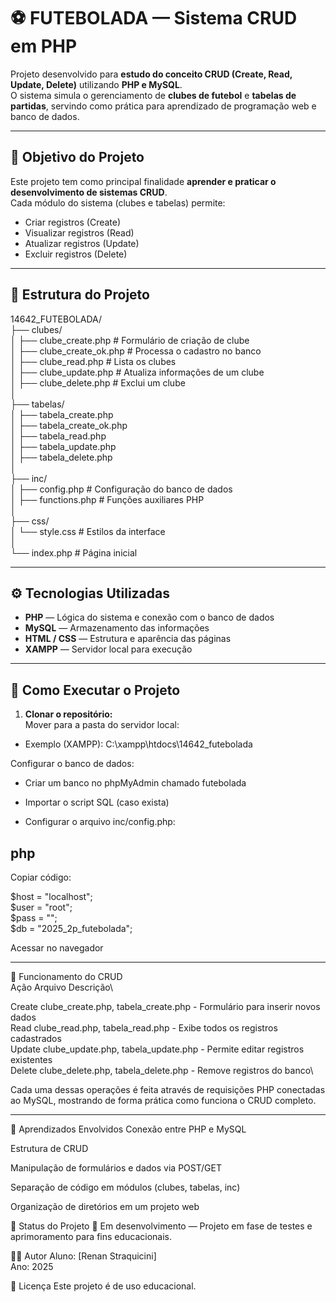# ⚽ FUTEBOLADA — Sistema CRUD em PHP

Projeto desenvolvido para **estudo do conceito CRUD (Create, Read, Update, Delete)** utilizando **PHP e MySQL**.  
O sistema simula o gerenciamento de **clubes de futebol** e **tabelas de partidas**, servindo como prática para aprendizado de programação web e banco de dados.

---

## 🎯 Objetivo do Projeto

Este projeto tem como principal finalidade **aprender e praticar o desenvolvimento de sistemas CRUD**.  
Cada módulo do sistema (clubes e tabelas) permite:
- Criar registros (Create)
- Visualizar registros (Read)
- Atualizar registros (Update)
- Excluir registros (Delete)

---

## 📁 Estrutura do Projeto

14642_FUTEBOLADA/\
├── clubes/\
│ ├── clube_create.php # Formulário de criação de clube\
│ ├── clube_create_ok.php # Processa o cadastro no banco\
│ ├── clube_read.php # Lista os clubes\
│ ├── clube_update.php # Atualiza informações de um clube\
│ ├── clube_delete.php # Exclui um clube\
│\
├── tabelas/\
│ ├── tabela_create.php\
│ ├── tabela_create_ok.php\
│ ├── tabela_read.php\
│ ├── tabela_update.php\
│ ├── tabela_delete.php\
│\
├── inc/\
│ ├── config.php # Configuração do banco de dados\
│ ├── functions.php # Funções auxiliares PHP\
│\
├── css/\
│ └── style.css # Estilos da interface\
│\
└── index.php # Página inicial

---

## ⚙️ Tecnologias Utilizadas

- **PHP** — Lógica do sistema e conexão com o banco de dados  
- **MySQL** — Armazenamento das informações  
- **HTML / CSS** — Estrutura e aparência das páginas  
- **XAMPP** — Servidor local para execução  

---

## 🚀 Como Executar o Projeto

1. **Clonar o repositório:**\
Mover para a pasta do servidor local:

- Exemplo (XAMPP): C:\xampp\htdocs\14642_futebolada

Configurar o banco de dados:

- Criar um banco no phpMyAdmin chamado futebolada

- Importar o script SQL (caso exista)

- Configurar o arquivo inc/config.php:

## php
Copiar código:

$host = "localhost";\
$user = "root";\
$pass = "";\
$db   = "2025_2p_futebolada";

Acessar no navegador

---

🧩 Funcionamento do CRUD\
Ação	Arquivo	Descrição\

Create	clube_create.php, tabela_create.php	- Formulário para inserir novos dados\
Read	clube_read.php, tabela_read.php -	Exibe todos os registros cadastrados\
Update	clube_update.php, tabela_update.php	- Permite editar registros existentes\
Delete	clube_delete.php, tabela_delete.php	- Remove registros do banco\

Cada uma dessas operações é feita através de requisições PHP conectadas ao MySQL, mostrando de forma prática como funciona o CRUD completo.

---

🧠 Aprendizados Envolvidos
Conexão entre PHP e MySQL

Estrutura de CRUD

Manipulação de formulários e dados via POST/GET

Separação de código em módulos (clubes, tabelas, inc)

Organização de diretórios em um projeto web

📅 Status do Projeto
🚧 Em desenvolvimento — Projeto em fase de testes e aprimoramento para fins educacionais.

👨‍💻 Autor
Aluno: [Renan Straquicini]\
Ano: 2025

📜 Licença
Este projeto é de uso educacional.


